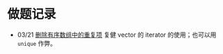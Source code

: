 # 做题记录

- 03/21 [删除有序数组中的重复项](https://leetcode-cn.com/problems/remove-duplicates-from-sorted-array/) 复健 vector 的 iterator 的使用；也可以用 `unique` 作弊。
